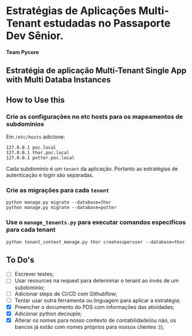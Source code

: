 # Estratégias de Aplicações Multi-Tenant estudadas no Passaporte Dev Sênior.

**Team Pycore**

## Estratégia de aplicação Multi-Tenant Single App with Multi Databa Instances

## How to Use this

### Crie as configurações no etc hosts para os mapeamentos de subdominios

Em `/etc/hosts` adicione:

```
127.0.0.1 poc.local
127.0.0.1 thor.poc.local
127.0.0.1 potter.poc.local
```

Cada subdominio é um `tenant` da aplicação. 
Portanto as estratégias de autenticação e login são separadas.

### Crie as migrações para cada `tenant`

```
python manage.py migrate --database=thor
python manage.py migrate --database=potter
```

### Use o `manage_tenants.py` para executar comandos especificos para cada tenant

`python tenant_context_manage.py thor createsuperuser --database=thor`

## To Do's

- [ ] Escrever testes;
- [ ] Usar resources na request para determinar o tenant ao invés de um subdominio;
- [ ] Adicionar steps de CI/CD com Githubflow;
- [ ] Tentar usar outra ferramenta ou linguagem para aplicar a estratégia;
- [X] Preencher o documento do PDS com informações das atividades;
- [X] Adicionar python decouple;
- [X] Alterar os nomes para nosso contexto de contabilidade(ou não, os bancos já estão com nomes próprios para nossos clientes :));
